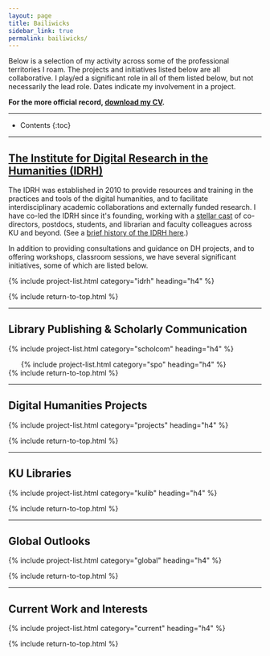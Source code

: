 ```yaml
---
layout: page
title: Bailiwicks
sidebar_link: true
permalink: bailiwicks/
---
```


Below is a selection of my activity across some of the professional territories I roam. The projects and initiatives listed below are all collaborative. I play/ed a significant role in all of them listed below, but not necessarily the lead role. Dates indicate my involvement in a project.

**For the more official record, [download my CV](../docs/rosenblum-cv.pdf).**

---

* Contents
{:toc}

---

## [The Institute for Digital Research in the Humanities (IDRH)](http://idrh.ku.edu)

The IDRH was established in 2010 to provide resources and training in the practices and tools of the digital humanities, and to facilitate interdisciplinary academic collaborations and externally funded research. I have co-led the IDRH since it's founding, working with a [stellar cast](https://idrh.ku.edu/people) of co-directors, postdocs, students, and librarian and faculty colleagues across KU and beyond. (See a [brief history of the IDRH here](https://idrh.ku.edu/history).) 

In addition to providing consultations and guidance on DH projects, and to offering workshops, classroom sessions, we have several significant initiatives, some of which are listed below.

{% include project-list.html category="idrh" heading="h4" %}

{% include return-to-top.html %}

---

## Library Publishing & Scholarly Communication


{% include project-list.html category="scholcom" heading="h4" %}
<div style="margin-left:25px;">
{% include project-list.html category="spo" heading="h4" %}
</div>
{% include return-to-top.html %}

---

## Digital Humanities Projects

{% include project-list.html category="projects" heading="h4" %}

{% include return-to-top.html %}

---

## KU Libraries

{% include project-list.html category="kulib" heading="h4" %}

{% include return-to-top.html %}

---

## Global Outlooks

{% include project-list.html category="global" heading="h4" %}

{% include return-to-top.html %}


---

## Current Work and Interests

{% include project-list.html category="current" heading="h4" %}

{% include return-to-top.html %}



